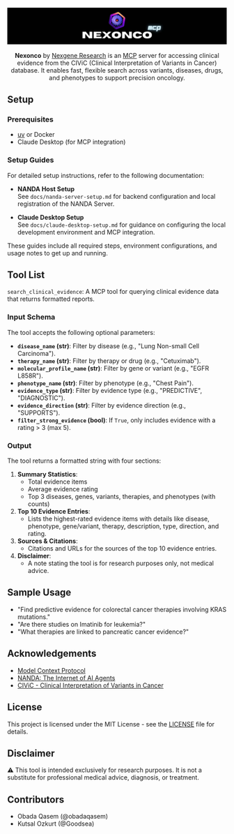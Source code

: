 ![export](assets/nexonco-mcp-banner.jpg)

<div class="title-block" style="text-align: center;" align="center">
    <b>Nexonco</b> by <a href="https://www.nexgene.ai">Nexgene Research</a> is an <a href="https://github.com/modelcontextprotocol">MCP</a> server for accessing clinical evidence from the CIViC (Clinical Interpretation of Variants in Cancer) database. It enables fast, flexible search across variants, diseases, drugs, and phenotypes to support precision oncology.
</div>

## Setup

### Prerequisites

- [uv](https://github.com/astral-sh/uv) or Docker 
- Claude Desktop (for MCP integration)

### Setup Guides

For detailed setup instructions, refer to the following documentation:

- **NANDA Host Setup**  
  See `docs/nanda-server-setup.md` for backend configuration and local registration of the NANDA Server.

- **Claude Desktop Setup**  
  See `docs/claude-desktop-setup.md` for guidance on configuring the local development environment and MCP integration.

These guides include all required steps, environment configurations, and usage notes to get up and running.

## Tool List

`search_clinical_evidence`: A MCP tool for querying clinical evidence data that returns formatted reports.

### Input Schema
The tool accepts the following optional parameters:
- **`disease_name` (str)**: Filter by disease (e.g., "Lung Non-small Cell Carcinoma").
- **`therapy_name` (str)**: Filter by therapy or drug (e.g., "Cetuximab").
- **`molecular_profile_name` (str)**: Filter by gene or variant (e.g., "EGFR L858R").
- **`phenotype_name` (str)**: Filter by phenotype (e.g., "Chest Pain").
- **`evidence_type` (str)**: Filter by evidence type (e.g., "PREDICTIVE", "DIAGNOSTIC").
- **`evidence_direction` (str)**: Filter by evidence direction (e.g., "SUPPORTS").
- **`filter_strong_evidence` (bool)**: If `True`, only includes evidence with a rating > 3 (max 5).

### Output
The tool returns a formatted string with four sections:
1. **Summary Statistics**:
   - Total evidence items
   - Average evidence rating
   - Top 3 diseases, genes, variants, therapies, and phenotypes (with counts)
2. **Top 10 Evidence Entries**:
   - Lists the highest-rated evidence items with details like disease, phenotype, gene/variant, therapy, description, type, direction, and rating.
3. **Sources & Citations**:
   - Citations and URLs for the sources of the top 10 evidence entries.
4. **Disclaimer**:
   - A note stating the tool is for research purposes only, not medical advice.


## Sample Usage 

- "Find predictive evidence for colorectal cancer therapies involving KRAS mutations."
- "Are there studies on Imatinib for leukemia?"
- "What therapies are linked to pancreatic cancer evidence?"

## Acknowledgements

- [Model Context Protocol](https://github.com/modelcontextprotocol/python-sdk)
- [NANDA: The Internet of AI Agents](https://nanda.media.mit.edu/)
- [CIViC - Clinical Interpretation of Variants in Cancer](https://civicdb.org)


## License

This project is licensed under the MIT License - see the <a href="LICENSE">LICENSE</a> file for details.

## Disclaimer

⚠️ This tool is intended exclusively for research purposes. It is not a substitute for professional medical advice, diagnosis, or treatment.

## Contributors 
- Obada Qasem (@obadaqasem)
- Kutsal Ozkurt (@Goodsea)
